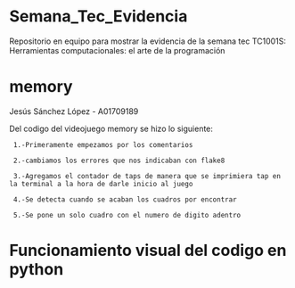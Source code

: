 # Semana_Tec_Evidencia
Repositorio en equipo para mostrar la evidencia de la semana tec TC1001S: Herramientas computacionales: el arte de la programación
# memory
Jesús Sánchez López - A01709189

Del codigo del videojuego memory se hizo lo siguiente:

     1.-Primeramente empezamos por los comentarios 

     2.-cambiamos los errores que nos indicaban con flake8

     3.-Agregamos el contador de taps de manera que se imprimiera tap en la terminal a la hora de darle inicio al juego 

     4.-Se detecta cuando se acaban los cuadros por encontrar

     5.-Se pone un solo cuadro con el numero de digito adentro
 
 # Funcionamiento visual del codigo en python
 
